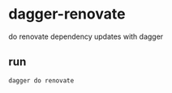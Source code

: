 # dagger-renovate

do renovate dependency updates with dagger


## run

``` shell
dagger do renovate
```

